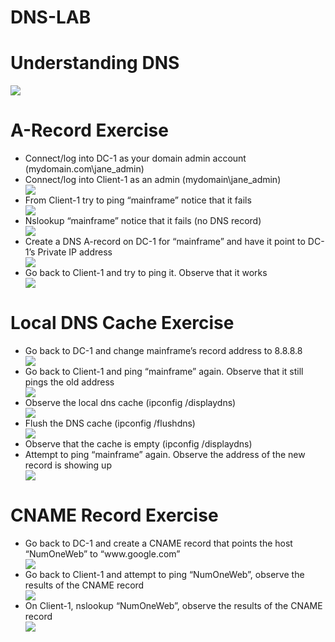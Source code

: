 # DNS-LAB
<H1> Understanding DNS </H1>
<img style=" " src="https://i.imgur.com/2bJp2DO.png"> 

<!---



 --->
<h1>A-Record Exercise</h1>

 <ul>
  <li>Connect/log into DC-1 as your domain admin account (mydomain.com\jane_admin) </li>
  <li>Connect/log into Client-1 as an admin (mydomain\jane_admin) </li>
   <img src="https://i.imgur.com/ejhAaRU.png ">
  <li>From Client-1 try to ping “mainframe” notice that it fails </li>
   <img src="https://i.imgur.com/IsH0xTo.png">
  <li>Nslookup “mainframe” notice that it fails (no DNS record) </li>
   <img src="https://i.imgur.com/jS0iXGY.png"> 
  <li>Create a DNS A-record on DC-1 for “mainframe” and have it point to DC-1’s Private IP address </li>
   <img src="https://i.imgur.com/z8uF4O8.png" > 
  <li>Go back to Client-1 and try to ping it. Observe that it works </li>
  <img src="https://i.imgur.com/NtjTi1S.png"> 
   
 </ul>

 <h1>Local DNS Cache Exercise</h1>
 <ul>
  <li>Go back to DC-1 and change mainframe’s record address to 8.8.8.8 </li>
   <img src="https://i.imgur.com/QoleT6w.png">
  <li>Go back to Client-1 and ping “mainframe” again. Observe that it still pings the old address</li>
     <img src="https://i.imgur.com/3EPfg3q.png">

  <li>Observe the local dns cache (ipconfig /displaydns)</li>
     <img src="https://i.imgur.com/0YsRNZl.png">

  <li>Flush the DNS cache (ipconfig /flushdns)</li>
     <img src="https://i.imgur.com/Esry7Je.png">

  <li>Observe that the cache is empty (ipconfig /displaydns)</li>

  <li>Attempt to ping “mainframe” again. Observe the address of the new record is showing up</li>
     <img src="https://i.imgur.com/6TQo2av.png">

 </ul>


<h1>CNAME Record Exercise </h1>
<ul>
  <li> Go back to DC-1 and create a CNAME record that points the host “NumOneWeb” to “www.google.com”</li>
  <img src="https://i.imgur.com/t6C3HPm.png">
  <li> Go back to Client-1 and attempt to ping “NumOneWeb”, observe the results of the CNAME record</li>
    <img src="https://i.imgur.com/nhrPcgX.png">
  <li>On Client-1, nslookup “NumOneWeb”, observe the results of the CNAME record</li>
 <img src="https://i.imgur.com/UuMBte0.png"> 

 
</ul>
 
